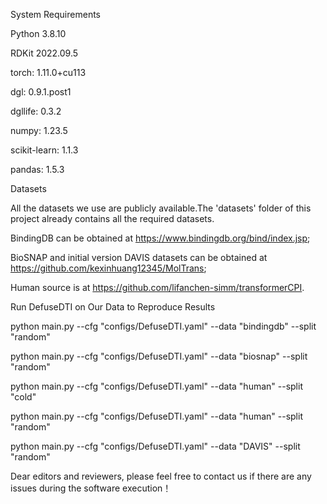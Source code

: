 
System Requirements      











Python 3.8.10            

RDKit 2022.09.5

torch: 1.11.0+cu113

dgl: 0.9.1.post1

dgllife: 0.3.2

numpy: 1.23.5

scikit-learn: 1.1.3

pandas: 1.5.3

Datasets

All the datasets we use are publicly available.The 'datasets' folder of this project already contains all the required datasets.

BindingDB can be obtained at https://www.bindingdb.org/bind/index.jsp;

BioSNAP and initial version DAVIS datasets can be obtained at https://github.com/kexinhuang12345/MolTrans;

Human source is at https://github.com/lifanchen-simm/transformerCPI.

Run DefuseDTI on Our Data to Reproduce Results

python main.py --cfg "configs/DefuseDTI.yaml" --data "bindingdb" --split "random"

python main.py --cfg "configs/DefuseDTI.yaml" --data "biosnap" --split "random"

python main.py --cfg "configs/DefuseDTI.yaml" --data "human" --split "cold"

python main.py --cfg "configs/DefuseDTI.yaml" --data "human" --split "random"

python main.py --cfg "configs/DefuseDTI.yaml" --data "DAVIS" --split "random"


Dear editors and reviewers, please feel free to contact us if there are any issues during the software execution！
 
 
